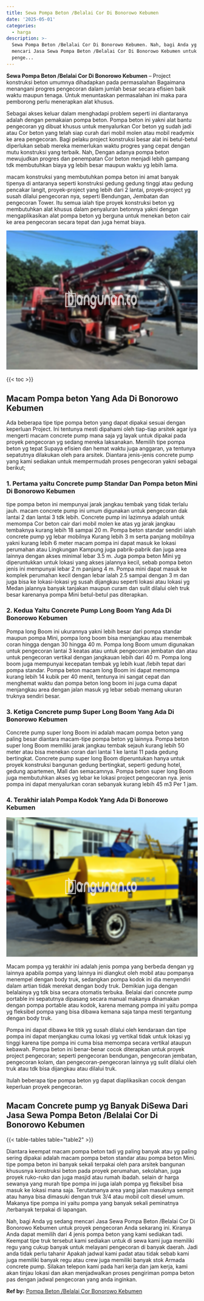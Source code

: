 ```yaml
---
title: Sewa Pompa Beton /Belalai Cor Di Bonorowo Kebumen
date: '2025-05-01'
categories:
  - harga
description: >-
  Sewa Pompa Beton /Belalai Cor Di Bonorowo Kebumen. Nah, bagi Anda yg sedang
  mencari Jasa Sewa Pompa Beton /Belalai Cor Di Bonorowo Kebumen untuk proyek
  penge...
---
```


**Sewa Pompa Beton /Belalai Cor Di Bonorowo Kebumen** – Project konstruksi beton umumnya dihadapkan pada permasalahan Bagaimana menangani progres pengecoran dalam jumlah besar secara efisien baik waktu maupun tenaga. Untuk menuntaskan permasalahan ini maka para pemborong perlu menerapkan alat khusus.

Sebagai akses keluar dalam menghadapi problem seperti ini diantaranya adalah dengan pemakaian pompa beton. Pompa beton ini yakni alat bantu pengecoran yg dibuat khusus untuk menyalurkan Cor beton yg sudah jadi atau Cor beton yang telah siap curah dari mobil molen atau mobil readymix ke area pengecoran. Bagi pelaku project konstruksi besar alat ini betul-betul diperlukan sebab mereka memerlukan waktu progres yang cepat dengan mutu konstruksi yang terbaik. Nah, Dengan adanya pompa beton mewujudkan progres dan penempatan Cor beton menjadi lebih gampang tdk membutuhkan biaya yg lebih besar maupun waktu yg lebih lama.

macam konstruksi yang membutuhkan pompa beton ini amat banyak tipenya di antaranya seperti konstruksi gedung gedung tinggi atau gedung pencakar langit, proyek-project yang lebih dari 2 lantai, proyek-project yg susah dilalui pengecoran nya, seperti Bendungan, Jembatan dan pengecoran Tower. Itu semua ialah tipe proyek konstruksi beton yg membutuhkan alat khusus dalam penyaluran betonnya yakni dengan mengaplikasikan alat pompa beton yg berguna untuk menekan beton cair ke area pengecoran secara tepat dan juga hemat biaya.

![Sewa Pompa Beton /Belalai Cor Di Bonorowo Kebumen](/images/sewa-concrete-pump-03.png)

{{< toc >}}

## Macam Pompa beton Yang Ada Di Bonorowo Kebumen

Ada beberapa tipe tipe pompa beton yang dapat dipakai sesuai dengan keperluan Project. Ini tentunya mesti dipahami oleh tiap-tiap arsitek agar iya mengerti macam concrete pump mana saja yg layak untuk dipakai pada proyek pengecoran yg sedang mereka laksanakan. Memilih tipe pompa beton yg tepat Supaya efisien dan hemat waktu juga anggaran, ya tentunya sepatutnya dilakukan oleh para arsitek. Diantara jenis-jenis concrete pump yang kami sediakan untuk mempermudah proses pengecoran yakni sebagai berikut;

### 1\. Pertama yaitu Concrete pump Standar Dan Pompa beton Mini Di Bonorowo Kebumen

tipe pompa beton ini mempunyai jarak jangkau tembak yang tidak terlalu jauh. macam concrete pump ini umum digunakan untuk pengecoran dak lantai 2 dan lantai 3 tdk lebih. Concrete pump ini lazimnya adalah untuk memompa Cor beton cair dari mobil molen ke atas yg jarak jangkau tembaknya kurang lebih 18 sampai 20 m. Pompa beton standar sendiri ialah concrete pump yg lebar mobilnya Kurang lebih 3 m serta panjang mobilnya yakni kurang lebih 6 meter macam pompa ini dapat masuk ke lokasi perumahan atau Lingkungan Kampung juga pabrik-pabrik dan juga area lainnya dengan akses minimal lebar 3.5 m. Juga pompa beton Mini yg diperuntukkan untuk lokasi yang akses jalannya kecil, sebab pompa beton jenis ini mempunyai lebar 2 m panjang 4 m. Pompa mini dapat masuk ke komplek perumahan kecil dengan lebar ialah 2.5 sampai dengan 3 m dan juga bisa ke lokasi-lokasi yg susah dijangkau seperti lokasi atau lokasi yg Medan jalannya banyak tanjakan maupun curam dan sulit dilalui oleh truk besar karenanya pompa Mini betul-betul pas diterapkan.

### 2\. Kedua Yaitu Concrete Pump Long Boom Yang Ada Di Bonorowo Kebumen

Pompa long Boom ini ukurannya yakni lebih besar dari pompa standar maupun pompa Mini, pompa long boom bisa menjangkau atau menembak coran hingga dengan 30 hingga 40 m. Pompa long Boom umum digunakan untuk pengecoran lantai 3 keatas atau untuk pengecoran jembatan dan atau untuk pengecoran vertikal dengan jangkauan lebih dari 40 m. Pompa long boom juga mempunyai kecepatan tembak yg lebih kuat /lebih tepat dari pompa standar. Pompa beton macam long Boom ini dapat memompa kurang lebih 14 kubik per 40 menit, tentunya ini sangat cepat dan menghemat waktu dan pompa beton long boom ini juga cuma dapat menjangkau area dengan jalan masuk yg lebar sebab memang ukuran truknya sendiri besar.

### 3\. Ketiga Concrete pump Super Long Boom Yang Ada Di Bonorowo Kebumen

Concrete pump super long Boom ini adalah macam pompa beton yang paling besar diantara macam-tipe pompa beton yg lainnya. Pompa beton super long Boom memiliki jarak jangkau tembak sejauh kurang lebih 50 meter atau bisa menekan coran dari lantai 1 ke lantai 11 pada gedung bertingkat. Concrete pump super long Boom diperuntukan hanya untuk proyek konstruksi bangunan gedung bertingkat, seperti gedung hotel, gedung apartemen, Mall dan semacamnya. Pompa beton super long Boom juga membutuhkan akses yg lebar ke lokasi project pengecoran nya. jenis pompa ini dapat menyalurkan coran sebanyak kurang lebih 45 m3 Per 1 jam.

### 4\. Terakhir ialah Pompa Kodok Yang Ada Di Bonorowo Kebumen

![Sewa Pompa Beton /Belalai Cor Di Bonorowo Kebumen](/images/sewa-concrete-pump-20.png)

Macam pompa yg terakhir ini adalah jenis pompa yang berbeda dengan yg lainnya apabila pompa yang lainnya ini diangkut oleh mobil atau pompanya menempel dengan body truk, sedangkan pompa kodok ini dia menyendiri dalam artian tidak merekat dengan body truk. Demikian juga dengan belalainya yg tdk bisa secara otomatis terbuka. Belalai dari concrete pump portable ini sepatutnya dipasang secara manual makanya dinamakan dengan pompa portable atau kodok, karena memang pompa ini yaitu pompa yg fleksibel pompa yang bisa dibawa kemana saja tanpa mesti tergantung dengan body truk.

Pompa ini dapat dibawa ke titik yg susah dilalui oleh kendaraan dan tipe pompa ini dapat menjangkau cuma lokasi yg vertikal tidak untuk lokasi yg tinggi karena tipe pompa ini cuma bisa memompa secara vertikal ataupun kebawah. Pompa beton ini benar-benar cocok diterapkan untuk proyek project pengecoran; seperti pengecoran bendungan, pengecoran jembatan, pengecoran kolam, dan pengecoran-pengecoran lainnya yg sulit dilalui oleh truk atau tdk bisa dijangkau atau dilalui truk.

Itulah beberapa tipe pompa beton yg dapat diaplikasikan cocok dengan keperluan proyek pengecoran.

## Macam Concrete pump yg Banyak DiSewa Dari Jasa Sewa Pompa Beton /Belalai Cor Di Bonorowo Kebumen

{{< table-tables table="table2" >}}

Diantara keempat macam pompa beton tadi yg paling banyak atau yg paling sering dipakai adalah macam pompa beton standar atau pompa beton Mini. tipe pompa beton ini banyak sekali terpakai oleh para arsitek bangunan khususnya konstruksi beton pada proyek perumahan, sekolahan, juga proyek ruko-ruko dan juga masjid atau rumah ibadah. selain dr harga sewanya yang murah tipe pompa ini juga ialah pompa yg fleksibel bisa masuk ke lokasi mana saja. Terutamanya area yang jalan masuknya sempit atau hanya bisa dimasuki dengan truk 3/4 atau mobil colt diesel umum. Makanya tipe pompa ini yaitu pompa yang banyak sekali peminatnya /terbanyak terpakai di lapangan.

Nah, bagi Anda yg sedang mencari Jasa Sewa Pompa Beton /Belalai Cor Di Bonorowo Kebumen untuk proyek pengecoran Anda sekarang ini. Kiranya Anda dapat memilih dari 4 jenis pompa beton yang kami sediakan tadi. Keempat tipe truk tersebut kami sediakan untuk di sewa kami juga memiliki regu yang cukup banyak untuk melayani pengecoran di banyak daerah. Jadi anda tidak perlu tahanir Apakah jadwal kami padat atau tidak sebab kami juga memiliki banyak regu atau crew juga memiliki banyak stok Armada concrete pump. Silakan telepon kami pada hari kerja dan jam kerja, kami akan tinjau lokasi dan akan menjadwalkan proses pengiriman pompa beton pas dengan jadwal pengecoran yang anda inginkan.

**Ref by:** [Pompa Beton /Belalai Cor Bonorowo Kebumen](https://id.wikipedia.org/wiki/Pompa)
